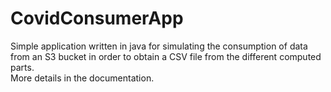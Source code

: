 # CovidConsumerApp

Simple application written in java for simulating the consumption of data from an S3 bucket in order to obtain a CSV file from the different computed parts.  
More details in the documentation.
